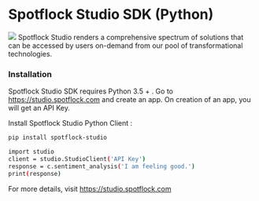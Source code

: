 # Spotflock Studio SDK (Python)

[![](https://studio.spotflock.com/static/img/logo-high.png)](https://studio.spotflock.com)
Spotflock Studio renders a comprehensive spectrum of solutions that can be accessed by users on-demand from our pool of transformational technologies.

### Installation

Spotflock Studio SDK requires Python 3.5 + . Go to https://studio.spotflock.com and create an app. On creation of an app, you will get an API Key.

Install Spotflock Studio Python Client :
```sh
pip install spotflock-studio
```

```sh
import studio
client = studio.StudioClient('API Key')
response = c.sentiment_analysis('I am feeling good.')
print(response)
```

For more details, visit https://studio.spotflock.com